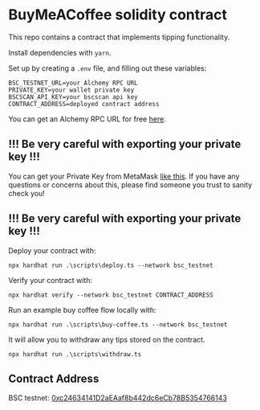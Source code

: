 # BuyMeACoffee solidity contract

This repo contains a contract that implements tipping functionality.

Install dependencies with `yarn`.

Set up by creating a `.env` file, and filling out these variables:

```
BSC_TESTNET_URL=your Alchemy RPC URL
PRIVATE_KEY=your wallet private key
BSCSCAN_API_KEY=your bscscan api key
CONTRACT_ADDRESS=deployed contract address
```

You can get an Alchemy RPC URL for free [here](https://dashboard.alchemy.com/).

## !!! Be very careful with exporting your private key !!!

You can get your Private Key from MetaMask [like this](https://metamask.zendesk.com/hc/en-us/articles/360015289632-How-to-Export-an-Account-Private-Key).
If you have any questions or concerns about this, please find someone you trust to sanity check you! 

## !!! Be very careful with exporting your private key !!!

Deploy your contract with:

```
npx hardhat run .\scripts\deploy.ts --network bsc_testnet
```
Verify your contract with:
```
npx hardhat verify --network bsc_testnet CONTRACT_ADDRESS
```

Run an example buy coffee flow locally with:

```
npx hardhat run .\scripts\buy-coffee.ts --network bsc_testnet
```
It will allow you to withdraw any tips stored on the contract.
```
npx hardhat run .\scripts\withdraw.ts
```

## Contract Address
BSC testnet:
[0xc24634141D2aEAaf8b442dc6eCb78B5354766143](https://testnet.bscscan.com/address/0xc24634141D2aEAaf8b442dc6eCb78B5354766143#code)
